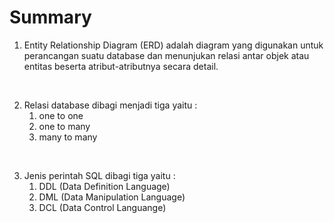 # Summary

1. Entity Relationship Diagram (ERD) adalah diagram yang digunakan untuk perancangan suatu database dan menunjukan relasi antar objek atau entitas beserta atribut-atributnya secara detail.

<br>

2. Relasi database dibagi menjadi tiga yaitu :
   1. one to one
   2. one to many
   3. many to many

<br>

3. Jenis perintah SQL dibagi tiga yaitu :
   1. DDL (Data Definition Language)
   2. DML (Data Manipulation Language)
   3. DCL (Data Control Languange)